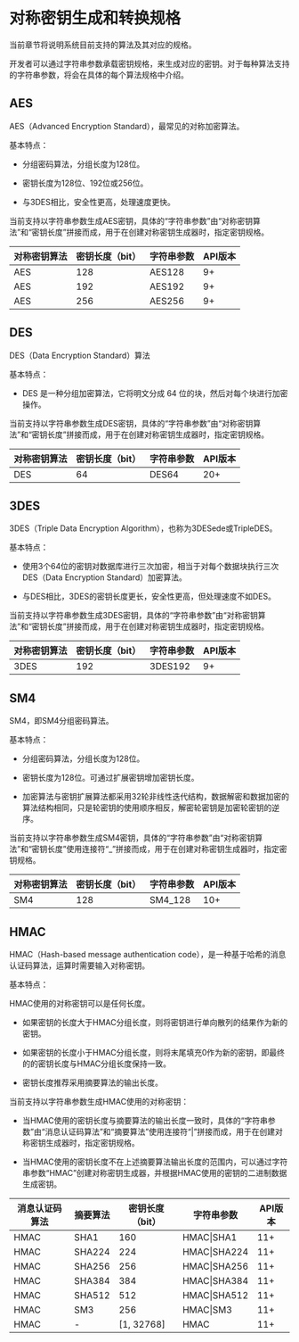 # 对称密钥生成和转换规格

当前章节将说明系统目前支持的算法及其对应的规格。

开发者可以通过字符串参数承载密钥规格，来生成对应的密钥。对于每种算法支持的字符串参数，将会在具体的每个算法规格中介绍。

## AES

AES（Advanced Encryption Standard），最常见的对称加密算法。

基本特点：

- 分组密码算法，分组长度为128位。

- 密钥长度为128位、192位或256位。

- 与3DES相比，安全性更高，处理速度更快。

当前支持以字符串参数生成AES密钥，具体的“字符串参数”由“对称密钥算法”和“密钥长度”拼接而成，用于在创建对称密钥生成器时，指定密钥规格。

| 对称密钥算法 | 密钥长度（bit） | 字符串参数 | API版本 | 
| -------- | -------- | -------- | -------- |
| AES | 128 | AES128 | 9+ | 
| AES | 192 | AES192 | 9+ | 
| AES | 256 | AES256 | 9+ | 

## DES
DES（Data Encryption Standard）算法

基本特点：
- DES 是一种分组加密算法，它将明文分成 64 位的块，然后对每个块进行加密操作。

当前支持以字符串参数生成DES密钥，具体的“字符串参数”由“对称密钥算法”和“密钥长度”拼接而成，用于在创建对称密钥生成器时，指定密钥规格。

| 对称密钥算法 | 密钥长度（bit） | 字符串参数 | API版本 | 
| -------- | -------- | -------- | -------- |
| DES | 64 | DES64 | 20+ | 

## 3DES

3DES（Triple Data Encryption Algorithm），也称为3DESede或TripleDES。

基本特点：

- 使用3个64位的密钥对数据库进行三次加密，相当于对每个数据块执行三次DES（Data Encryption Standard）加密算法。

- 与DES相比，3DES的密钥长度更长，安全性更高，但处理速度不如DES。

当前支持以字符串参数生成3DES密钥，具体的“字符串参数”由“对称密钥算法”和“密钥长度”拼接而成，用于在创建对称密钥生成器时，指定密钥规格。

| 对称密钥算法 | 密钥长度（bit） | 字符串参数 | API版本 | 
| -------- | -------- | -------- | -------- |
| 3DES | 192 | 3DES192 | 9+ | 

## SM4

SM4，即SM4分组密码算法。

基本特点：

- 分组密码算法，分组长度为128位。

- 密钥长度为128位。可通过扩展密钥增加密钥长度。

- 加密算法与密钥扩展算法都采用32轮非线性迭代结构，数据解密和数据加密的算法结构相同，只是轮密钥的使用顺序相反，解密轮密钥是加密轮密钥的逆序。

当前支持以字符串参数生成SM4密钥，具体的“字符串参数”由“对称密钥算法”和“密钥长度”使用连接符“_”拼接而成，用于在创建对称密钥生成器时，指定密钥规格。

| 对称密钥算法 | 密钥长度（bit） | 字符串参数 | API版本 | 
| -------- | -------- | -------- | -------- |
| SM4 | 128 | SM4_128 | 10+ | 

## HMAC

HMAC（Hash-based message authentication code），是一种基于哈希的消息认证码算法，运算时需要输入对称密钥。

基本特点：

HMAC使用的对称密钥可以是任何长度。

- 如果密钥的长度大于HMAC分组长度，则将密钥进行单向散列的结果作为新的密钥。

- 如果密钥的长度小于HMAC分组长度，则将末尾填充0作为新的密钥，即最终的的密钥长度与HMAC分组长度保持一致。

- 密钥长度推荐采用摘要算法的输出长度。

当前支持以字符串参数生成HMAC使用的对称密钥：

- 当HMAC使用的密钥长度与摘要算法的输出长度一致时，具体的“字符串参数”由“消息认证码算法”和“摘要算法”使用连接符“|”拼接而成，用于在创建对称密钥生成器时，指定密钥规格。

- 当HMAC使用的密钥长度不在上述摘要算法输出长度的范围内，可以通过字符串参数“HMAC”创建对称密钥生成器，并根据HMAC使用的密钥的二进制数据生成密钥。

| 消息认证码算法 | 摘要算法 | 密钥长度（bit） | 字符串参数 | API版本 | 
| -------- | -------- | -------- | -------- | -------- |
| HMAC | SHA1 | 160 | HMAC\|SHA1 | 11+ | 
| HMAC | SHA224 | 224 | HMAC\|SHA224 | 11+ | 
| HMAC | SHA256 | 256 | HMAC\|SHA256 | 11+ | 
| HMAC | SHA384 | 384 | HMAC\|SHA384 | 11+ | 
| HMAC | SHA512 | 512 | HMAC\|SHA512 | 11+ | 
| HMAC | SM3 | 256 | HMAC\|SM3 | 11+ | 
| HMAC | - | [1, 32768] | HMAC | 11+ | 
